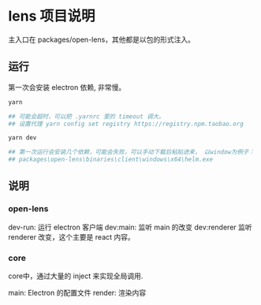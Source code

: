 # lens 项目说明

主入口在 packages/open-lens，其他都是以包的形式注入。  

## 运行
第一次会安装 electron 依赖, 非常慢。
```bash
yarn

## 可能会超时，可以把 .yarnrc 里的 timeout 调大。
## 设置代理 yarn config set registry https://registry.npm.taobao.org

yarn dev

## 第一次运行会安装几个依赖，可能会失败，可以手动下载后粘贴进来， 以window为例子：
## packages\open-lens\binaries\client\windows\x64\helm.exe
```

## 说明

### open-lens

dev-run: 运行 electron 客户端
dev:main: 监听 main 的改变
dev:renderer 监听 renderer 改变，这个主要是 react 内容。

### core 
core中，通过大量的 inject 来实现全局调用.

main: Electron 的配置文件
render: 渲染内容